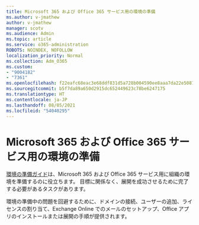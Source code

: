 ```yaml
---
title: Microsoft 365 および Office 365 サービス用の環境の準備
ms.author: v-jmathew
author: v-jmathew
manager: scotv
ms.audience: Admin
ms.topic: article
ms.service: o365-administration
ROBOTS: NOINDEX, NOFOLLOW
localization_priority: Normal
ms.collection: Adm_O365
ms.custom:
- "9004182"
- "7361"
ms.openlocfilehash: f22eafc68eac3e68ddf831d5a728b004590ee8aaa7da22e508716ceb257250b1
ms.sourcegitcommit: b5f7da89a650d2915dc652449623c78be6247175
ms.translationtype: HT
ms.contentlocale: ja-JP
ms.lasthandoff: 08/05/2021
ms.locfileid: "54040295"
---
```

# <a name="prepare-your-environment-for-microsoft-365-and-office-365-services"></a>Microsoft 365 および Office 365 サービス用の環境の準備

[環境の準備ガイド](https://go.microsoft.com/fwlink/?linkid=2005213)は、Microsoft 365 および Office 365 サービス用に組織の環境を準備するのに役立ちます。 目標に関係なく、展開を成功させるために完了する必要があるタスクがあります。

環境の準備中の問題を回避するために、ドメインの接続、ユーザーの追加、ライセンスの割り当て、Exchange Online でのメールのセットアップ、Office アプリのインストールまたは展開の手順が提供されます。
